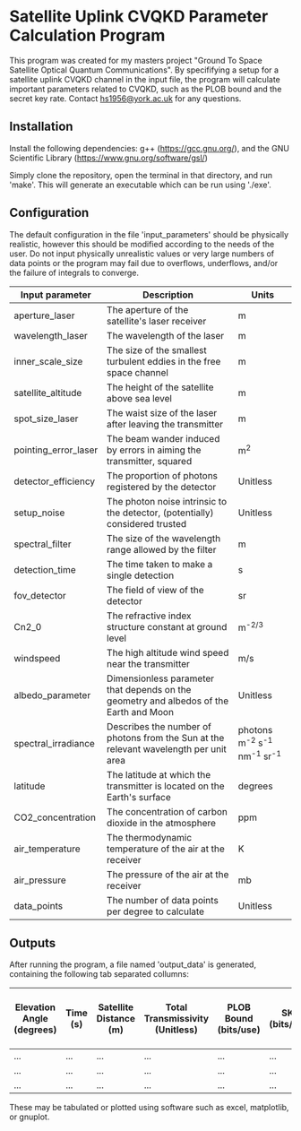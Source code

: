 # Satellite Uplink CVQKD Parameter Calculation Program

This program was created for my masters project "Ground To Space Satellite Optical Quantum Communications". By specififying a setup for a satellite uplink CVQKD channel in the input file, the program will calculate important parameters related to CVQKD, such as the PLOB bound and the secret key rate. Contact hs1956@york.ac.uk for any questions.

## Installation

Install the following dependencies: g++ (https://gcc.gnu.org/), and the GNU Scientific Library (https://www.gnu.org/software/gsl/)

Simply clone the repository, open the terminal in that directory, and run 'make'. This will generate an executable which can be run using './exe'.

## Configuration

The default configuration in the file 'input_parameters' should be physically realistic, however this should be modified according to the needs of the user. Do not input physically unrealistic values or very large numbers of data points or the program may fail due to overflows, underflows, and/or the failure of integrals to converge.

| Input parameter | Description | Units |
|----------|----------|----------|
| aperture_laser   | The aperture of the satellite's laser receiver   | m   |
| wavelength_laser   | The wavelength of the laser   | m   |
| inner_scale_size   | The size of the smallest turbulent eddies in the free space channel   | m   |
| satellite_altitude   | The height of the satellite above sea level   | m   |
| spot_size_laser   | The waist size of the laser after leaving the transmitter   | m   |
| pointing_error_laser   | The beam wander induced by errors in aiming the transmitter, squared   | m<sup>2</sup>   |
| detector_efficiency   | The proportion of photons registered by the detector   | Unitless   |
| setup_noise   | The photon noise intrinsic to the detector, (potentially) considered trusted   | Unitless   |
| spectral_filter   | The size of the wavelength range allowed by the filter   | m   |
| detection_time   | The time taken to make a single detection   | s   |
| fov_detector   | The field of view of the detector   | sr   |
| Cn2_0   | The refractive index structure constant at ground level   | m<sup>-2/3</sup>   |
| windspeed   | The high altitude wind speed near the transmitter   | m/s   |
| albedo_parameter   | Dimensionless parameter that depends on the geometry and albedos of the Earth and Moon   | Unitless   |
| spectral_irradiance   | Describes the number of photons from the Sun at the relevant wavelength per unit area   | photons m<sup>-2</sup> s<sup>-1</sup> nm<sup>-1</sup> sr<sup>-1</sup>   |
| latitude   | The latitude at which the transmitter is located on the Earth's surface   | degrees   |
| CO2_concentration   | The concentration of carbon dioxide in the atmosphere   | ppm   |
| air_temperature   | The thermodynamic temperature of the air at the receiver   | K   |
| air_pressure   | The pressure of the air at the receiver   | mb   |
| data_points   | The number of data points per degree to calculate   | Unitless   |

## Outputs

After running the program, a file named 'output_data' is generated, containing the following tab separated collumns:

| Elevation Angle (degrees) | Time (s) | Satellite Distance (m) | Total Transmissivity (Unitless) | PLOB Bound (bits/use) | SKR (bits/use) | Scintillation Flux Variance (Unitless) | Diffraction Transmissivity (unitless) | Beam Widening (m) | Mean Beam Wander Distance (m) | Coherence Length (m) | Extinction Transmissivity (unitless) |
|----------|----------|----------|----------|----------|----------|----------|----------|----------|----------|----------|----------|
| ...   | ...   | ...   | ...   | ...   | ...   | ...   | ...   | ...   | ...   | ...   | ...   | ...   |
| ...   | ...   | ...   | ...   | ...   | ...   | ...   | ...   | ...   | ...   | ...   | ...   | ...   |
| ...   | ...   | ...   | ...   | ...   | ...   | ...   | ...   | ...   | ...   | ...   | ...   | ...   |

These may be tabulated or plotted using software such as excel, matplotlib, or gnuplot.
